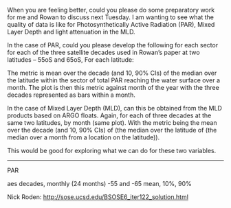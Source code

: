 When you are feeling better, could you please do some preparatory work for me and Rowan to discuss next Tuesday.  I am wanting to see what the quality of data is like for Photosynthetically Active Radiation (PAR), Mixed Layer Depth and light attenuation in the MLD.
 
In the case of PAR, could you please develop the following for each sector for each of the three satellite decades used in Rowan’s paper at two latitudes – 55oS and 65oS, For each latitude:
 
The metric is mean over the decade (and 10, 90% CIs)  of the median over the latitude within the sector of total PAR reaching the water surface over a month.  The plot is then this metric against month of the year with the three decades represented as bars within a month. 
 
In the case of Mixed Layer Depth (MLD), can this be obtained from the MLD products based on ARGO floats.  Again, for each of three decades at the same two latitudes, by month (same plot).  With the metric being the mean over the decade (and 10, 90% CIs)  of (the median over the latitude of (the median over a month from a location on the latitude)). 
 
This would be good for exploring what we can do for these two variables.

------------------

PAR

aes decades, monthly (24 months)
-55 and -65
mean, 10%, 90%



Nick Roden: http://sose.ucsd.edu/BSOSE6_iter122_solution.html

